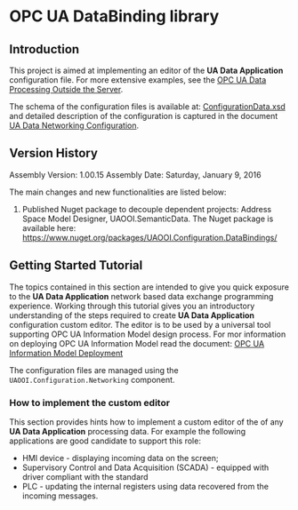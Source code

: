 # OPC UA DataBinding library

## Introduction

This project is aimed at implementing an editor of the **UA Data Application** configuration file. For more extensive examples, see the [OPC UA Data Processing Outside the Server](../../SemanticDataSolution#opc-ua-data-processing-outside-the-server).

The schema of the configuration files is available at:  [ConfigurationData.xsd](../../Configuration/Networking/Serialization/ConfigurationData.xsd) and detailed description of the configuration is captured in the document [UA Data Networking Configuration](../../Configuration/Networking/ReadMe.md#ua-data-networking-configuration).

## Version History

Assembly Version:       1.00.15
Assembly Date:          Saturday, January 9, 2016

The main changes and new functionalities are listed below:

1. Published Nuget package to decouple dependent projects: Address Space Model Designer, UAOOI.SemanticData.
The Nuget package is available here: https://www.nuget.org/packages/UAOOI.Configuration.DataBindings/


## Getting Started Tutorial

The topics contained in this section are intended to give you quick exposure to the **UA Data Application** network based data exchange programming experience. Working through this tutorial gives you an introductory understanding of the steps required to create **UA Data Application** configuration custom editor. The editor is to be used by a universal tool supporting OPC UA Information Model design process. For mor information on deploying OPC UA Information Model read the document: [OPC UA Information Model Deployment](http://www.commsvr.com/InternetDSL/commserver/P_DowloadCenter/P_Publications/20140301E_DeploymentInformationModel.pdf)

The configuration files are managed using the `UAOOI.Configuration.Networking` component.

### How to implement the custom editor

This section provides hints how to implement a custom editor of the of any **UA Data Application** processing data. For example the following applications are good candidate to support this role:

* HMI device - displaying incoming data on the screen;
* Supervisory Control and Data Acquisition (SCADA) - equipped with driver compliant with the standard
* PLC - updating the internal registers using data recovered from the incoming messages.
